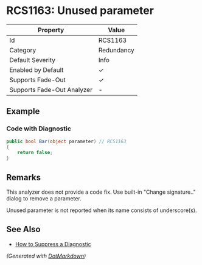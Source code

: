 # RCS1163: Unused parameter

| Property                    | Value      |
| --------------------------- | ---------- |
| Id                          | RCS1163    |
| Category                    | Redundancy |
| Default Severity            | Info       |
| Enabled by Default          | &#x2713;   |
| Supports Fade\-Out          | &#x2713;   |
| Supports Fade\-Out Analyzer | \-         |

## Example

### Code with Diagnostic

```csharp
public bool Bar(object parameter) // RCS1163
{
    return false;
}
```

## Remarks

This analyzer does not provide a code fix. Use built-in "Change signature.." dialog to remove a parameter.

Unused parameter is not reported when its name consists of underscore(s).

## See Also

* [How to Suppress a Diagnostic](../HowToConfigureAnalyzers.md#how-to-suppress-a-diagnostic)


*\(Generated with [DotMarkdown](http://github.com/JosefPihrt/DotMarkdown)\)*